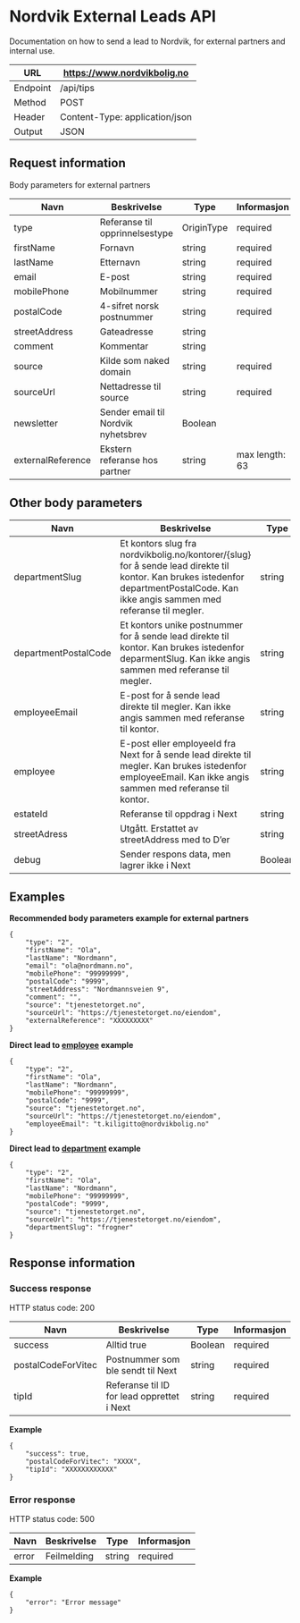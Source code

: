 # Nordvik External Leads API
Documentation on how to send a lead to Nordvik, for external partners and internal use.

URL | https://www.nordvikbolig.no
-- | --
Endpoint | /api/tips
Method | POST
Header | Content-Type: application/json
Output | JSON


## Request information
Body parameters for external partners

Navn | Beskrivelse | Type | Informasjon
-- | -- | -- | --
type | Referanse til opprinnelsestype | OriginType | required
firstName | Fornavn | string | required
lastName | Etternavn | string | required
email | E-post | string | required
mobilePhone | Mobilnummer | string | required
postalCode | 4-sifret norsk postnummer | string | required
streetAddress | Gateadresse | string |  
comment | Kommentar | string |  
source | Kilde som naked domain | string | required
sourceUrl | Nettadresse til source | string | required
newsletter | Sender email til Nordvik nyhetsbrev | Boolean |  
externalReference | Ekstern referanse hos partner | string | max length: 63


## Other body parameters

Navn | Beskrivelse | Type | Informasjon
-- | -- | -- | --
departmentSlug | Et kontors slug fra nordvikbolig.no/kontorer/{slug} for å sende lead direkte til kontor. Kan brukes istedenfor departmentPostalCode. Kan ikke angis sammen med referanse til megler. | string |  
departmentPostalCode | Et kontors unike postnummer for å sende lead direkte til kontor. Kan brukes istedenfor deparmentSlug. Kan ikke angis sammen med referanse til megler. | string |  
employeeEmail | E-post for å sende lead direkte til megler. Kan ikke angis sammen med referanse til kontor. | string |  
employee | E-post eller employeeId fra Next for å sende lead direkte til megler. Kan brukes istedenfor employeeEmail. Kan ikke angis sammen med referanse til kontor. | string |  
estateId | Referanse til oppdrag i Next | string |  
streetAdress | Utgått. Erstattet av streetAddress med to D’er | string |  
debug | Sender respons data, men lagrer ikke i Next | Boolean |


## Examples
**Recommended body parameters example for external partners**

```
{
	"type": "2",
	"firstName": "Ola",
	"lastName": "Nordmann",
	"email": "ola@nordmann.no",
	"mobilePhone": "99999999",
	"postalCode": "9999",
	"streetAddress": "Nordmannsveien 9",
	"comment": "",
	"source": "tjenestetorget.no",
	"sourceUrl": "https://tjenestetorget.no/eiendom",
	"externalReference": "XXXXXXXXX"
}
```

**Direct lead to [employee](https://www.nordvikbolig.no/megler/thomas-granmo-kiligitto) example**
```
{
	"type": "2",
	"firstName": "Ola",
	"lastName": "Nordmann",
	"mobilePhone": "99999999",
	"postalCode": "9999",
	"source": "tjenestetorget.no",
	"sourceUrl": "https://tjenestetorget.no/eiendom",
	"employeeEmail": "t.kiligitto@nordvikbolig.no"
}
```

**Direct lead to [department](https://www.nordvikbolig.no/kontorer/frogner) example**
```
{
	"type": "2",
	"firstName": "Ola",
	"lastName": "Nordmann",
	"mobilePhone": "99999999",
	"postalCode": "9999",
	"source": "tjenestetorget.no",
	"sourceUrl": "https://tjenestetorget.no/eiendom",
	"departmentSlug": "frogner"
}
```


## Response information
### Success response
HTTP status code: 200

Navn | Beskrivelse | Type | Informasjon
-- | -- | -- | --
success | Alltid true | Boolean | required
postalCodeForVitec | Postnummer som ble sendt til Next | string | required
tipId | Referanse til ID for lead opprettet i Next | string | required

**Example**
```
{
	"success": true,
	"postalCodeForVitec": "XXXX",
	"tipId": "XXXXXXXXXXXX"
}
```


### Error response
HTTP status code: 500

Navn | Beskrivelse | Type | Informasjon
-- | -- | -- | --
error | Feilmelding | string | required


**Example**
```
{
	"error": "Error message"
}
```

